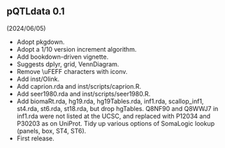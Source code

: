 ## pQTLdata 0.1

(2024/06/05)

* Adopt pkgdown.
* Adopt a 1/10 version increment algorithm.
* Add bookdown-driven vignette.
* Suggests dplyr, grid, VennDiagram.
* Remove \uFEFF characters with iconv.
* Add inst/Olink.
* Add caprion.rda and inst/scripts/caprion.R.
* Add seer1980.rda and inst/scripts/seer1980.R.
* Add biomaRt.rda, hg19.rda, hg19Tables.rda, inf1.rda, scallop_inf1, st4.rda, st6.rda, st18.rda, but drop hgTables.
  Q8NF90 and Q8WWJ7 in inf1.rda were not listed at the UCSC, and replaced with P12034 and P30203 as on UniProt.
  Tidy up various options of SomaLogic lookup (panels, box, ST4, ST6).
* First release.
